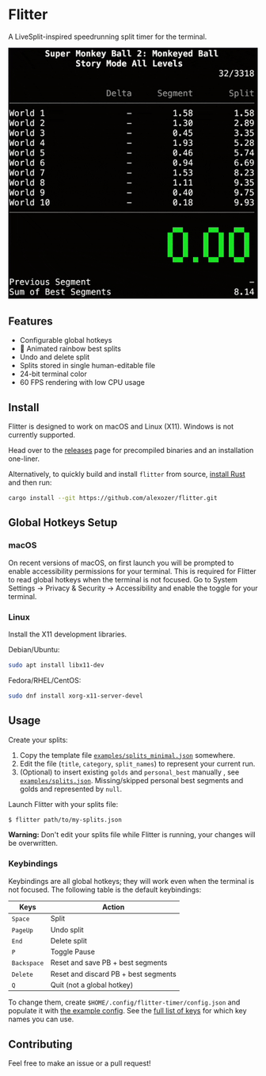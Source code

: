 # Flitter

A LiveSplit-inspired speedrunning split timer for the terminal.

![Animated demo GIF](/doc/flitter.gif)

## Features

- Configurable global hotkeys
- :rainbow: Animated rainbow best splits
- Undo and delete split
- Splits stored in single human-editable file
- 24-bit terminal color
- 60 FPS rendering with low CPU usage

## Install

Flitter is designed to work on macOS and Linux (X11). Windows is not currently supported.

Head over to the [releases](https://github.com/alexozer/flitter/releases) page for precompiled binaries and an installation one-liner.

Alternatively, to quickly build and install `flitter` from source, [install Rust](https://www.rust-lang.org/tools/install) and then run:

```bash
cargo install --git https://github.com/alexozer/flitter.git
```

## Global Hotkeys Setup

### macOS

On recent versions of macOS, on first launch you will be prompted to enable accessibility permissions for your terminal. This is required for Flitter to read global hotkeys when the terminal is not focused. Go to System Settings -> Privacy & Security -> Accessibility and enable the toggle for your terminal.

### Linux

Install the X11 development libraries.

Debian/Ubuntu:

```bash
sudo apt install libx11-dev
```

Fedora/RHEL/CentOS:

```bash
sudo dnf install xorg-x11-server-devel
```

## Usage

Create your splits:

1. Copy the template file [`examples/splits_minimal.json`](/examples/splits_minimal.json) somewhere.
2. Edit the file (`title`, `category`, `split_names`) to represent your current run.
3. (Optional) to insert existing `golds` and `personal_best` manually , see [`examples/splits.json`](/examples/splits.json). Missing/skipped personal best segments and golds and represented by `null`.

Launch Flitter with your splits file:

```bash
$ flitter path/to/my-splits.json
```

**Warning:** Don't edit your splits file while Flitter is running, your changes will be overwritten.

### Keybindings

Keybindings are all global hotkeys; they will work even when the terminal is not focused. The following table is the default keybindings:

| Keys        | Action                                  |
| ----------- | --------------------------------------- |
| `Space`     | Split                                   |
| `PageUp`    | Undo split                              |
| `End`       | Delete split                            |
| `P`         | Toggle Pause                            |
| `Backspace` | Reset and save PB + best segments       |
| `Delete`    | Reset and discard PB + best segments    |
| `Q`         | Quit (not a global hotkey)              |

To change them, create `$HOME/.config/flitter-timer/config.json` and populate it with [the example config](/examples/default-config.json). See the [full list of keys](/doc/keys.txt) for which key names you can use.

## Contributing

Feel free to make an issue or a pull request!
